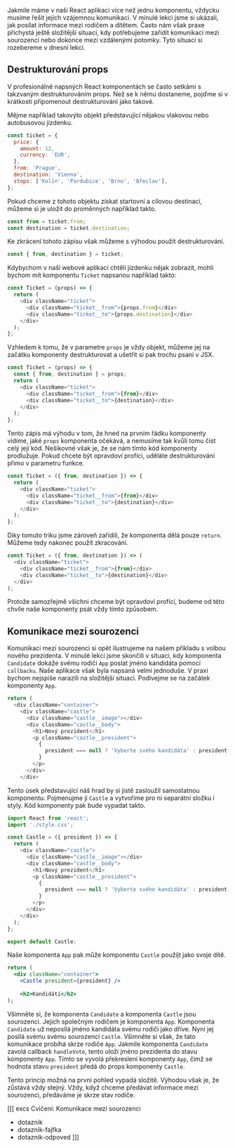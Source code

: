 Jakmile máme v naší React aplikaci více než jednu komponentu, vždycku musíme řešit jejich vzájemnou komunikaci. V minulé lekci jsme si ukázali, jak posílat informace mezi rodičem a dítětem. Často nám však praxe přichystá ještě složitější situaci, kdy potřebujeme zařídit komunikaci mezi sourozenci nebo dokonce mezi vzdálenými potomky. Tyto situaci si rozebereme v dnesní lekci. 

## Destrukturování props

V profesionálně napsných React komponentách se často setkámi s takzvaným destrukturováním props. Než se k němu dostaneme, pojďme si v krátkosti připomenout destrukturování jako takové. 

Mějme například takovýto objekt představující nějakou vlakovou nebo autobusovou jízdenku. 

```js
const ticket = {
  price: {
    amount: 12,
    currency: 'EUR',
  },
  from: 'Prague',
  destination: 'Vienna',
  stops: ['Kolín', 'Pardubice', 'Brno', 'Břeclav'],
};
```

Pokud chceme z tohoto objektu získat startovní a cílovou destinací, můžeme si je uložit do proměnných například takto.

```js
const from = ticket.from;
const destination = ticket.destination;
```

Ke zkrácení tohoto zápisu však můžeme s výhodou použít destrukturování. 

```js
const { from, destination } = ticket;
```

Kdybychom v naší webové aplikaci chtěli jízdenku nějak zobrazit, mohli bychom mít komponentu `Ticket` napsanou například takto:

```js
const Ticket = (props) => {
  return (
    <div className="ticket">
      <div className="ticket__from">{props.from}</div>
      <div className="ticket__to">{props.destination}</div>
    </div>
  );
};
```

Vzhledem k tomu, že v parametre `props` je vždy objekt, můžeme jej na začátku komponenty destrukturovat a ušetřit si pak trochu psaní v JSX.

```js
const Ticket = (props) => {
  const { from, destination } = props;
  return (
    <div className="ticket">
      <div className="ticket__from">{from}</div>
      <div className="ticket__to">{destination}</div>
    </div>
  );
};
```

Tento zápis má výhodu v tom, že hned na prvním řádku komponenty vidíme, jaké `props` komponenta očekává, a nemusíme tak kvůli tomu číst celý její kód. Nešikovné však je, že se nám tímto kód komponenty prodlužuje. Pokud chcete být opravdoví profíci, uděláte destrukturování přimo v parametru funkce.

```js
const Ticket = ({ from, destination }) => {
  return (
    <div className="ticket">
      <div className="ticket__from">{from}</div>
      <div className="ticket__to">{destination}</div>
    </div>
  );
};
```

Diky tomuto triku jsme zároveň zařídili, že komponenta dělá pouze `return`. Můžeme tedy nakonec použít zkracování.

```js
const Ticket = ({ from, destination }) => (
  <div className="ticket">
    <div className="ticket__from">{from}</div>
    <div className="ticket__to">{destination}</div>
  </div>
);
```

Protože samozřejmě všichni chceme být opravdoví profící, budeme od této chvíle naše komponenty psát vždy tímto způsobem. 

## Komunikace mezi sourozenci

Komunikaci mezi sourozenci si opět ilustrujeme na našem příkladu s volbou nového prezidenta. V minulé lekci jsme skončili v situaci, kdy komponenta `Candidate` dokáže svému rodiči `App` poslat jméno kandidáta pomocí `callbacku`. Naše aplikace však byla napsaná velmi jednoduše. V praxi bychom nejspíše narazili na složitější situaci. Podívejme se na začátek komponenty `App`.

```js
return (
  <div className="container">
    <div className="castle">
      <div className="castle__image"></div>
      <div className="castle__body">
        <h1>Nový prezident</h1>
        <p className="castle__president">
          {
            president === null ? 'Vyberte svého kandidáta' : president
          }
        </p>
      </div>
    </div>
```

Tento úsek představující náš hrad by si jistě zasloužil samostatnou komponentu. Pojmenujme ji `Castle` a vytvoříme pro ni separátní složku i styly. Kód komponenty pak bude vypadat takto.

```js
import React from 'react';
import './style.css';

const Castle = ({ president }) => {
  return (
    <div className="castle">
      <div className="castle__image"></div>
      <div className="castle__body">
        <h1>Nový prezident</h1>
        <p className="castle__president">
          {
            president === null ? 'Vyberte svého kandidáta' : president
          }
        </p>
      </div>
    </div>
  );
};

export default Castle;
```

Naše komponenta `App` pak může komponentu `Castle` použíjt jako svoje dítě. 

```jsx
return (
  <div className="container">
    <Castle president={president} />
    
    <h2>Kandidátí</h2>
);
```

Všimněte si, že komponenta `Candidate` a komponenta `Castle` jsou sourozenci. Jejich společným rodičem je komponenta `App`. Komponenta `Candidate` už neposílá jméno kandidáta svému rodiči jako dříve. Nyní jej posílá svému svému sourozenci `Castle`. Všimněte si však, že tato komunikace probíhá skrze rodiče `App`. Jakmile komponenta `Candidate` zavolá callback `handleVote`, tento uloží jméno prezidenta do stavu komponenty `App`. Tímto se vyvolá překreslení komponenty `App`, čimž se hodnota stavu `president` předá do props komponenty `Castle`. 

Tento princip možná na první pohled vypadá složitě. Výhodou však je, že zůstává vždy stejný. Vždy, když chceme předávat informace mezi sourozenci, předáváme je skrze stav rodiče. 

[[[ excs Cvičení: Komunikace mezi sourozenci
- dotaznik
- dotaznik-fajfka
- dotaznik-odpoved
]]]

